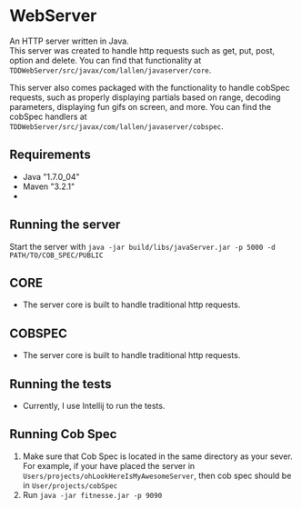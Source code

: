# WebServer 
 
An HTTP server written in Java.  
This server was created to handle http requests such as get, put, post, option and delete. 
You can find that functionality at `TDDWebServer/src/javax/com/lallen/javaserver/core`.   

This server also comes packaged with the functionality to handle cobSpec requests, such as properly displaying partials based on range, decoding parameters, displaying fun gifs on screen, and more.
You can find the cobSpec handlers at  `TDDWebServer/src/javax/com/lallen/javaserver/cobspec`.
 
## Requirements
  * Java "1.7.0_04"
  * Maven "3.2.1"
  * [Cob Spec]: https://github.com/8thlight/cob_spec
 
## Running the server
  Start the server with `java -jar build/libs/javaServer.jar -p 5000 -d PATH/TO/COB_SPEC/PUBLIC`

## CORE
 * The server core is built to handle traditional http requests.

## COBSPEC
 * The server core is built to handle traditional http requests.
 
## Running the tests
 * Currently, I use Intellij to run the tests.

## Running Cob Spec
  1. Make sure that Cob Spec is located in the same directory as your sever.  For example, if your have placed the       server in `Users/projects/ohLookHereIsMyAwesomeServer`, then cob spec should be in `User/projects/cobSpec`
  2. Run `java -jar fitnesse.jar -p 9090`
